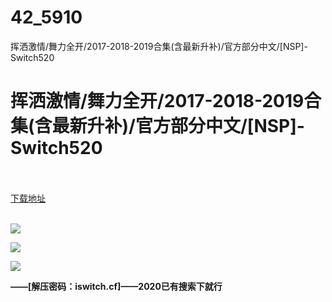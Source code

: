 # 42_5910
挥洒激情/舞力全开/2017-2018-2019合集(含最新升补)/官方部分中文/[NSP]-Switch520
# 挥洒激情/舞力全开/2017-2018-2019合集(含最新升补)/官方部分中文/[NSP]-Switch520
 <br/></br>
[下载地址](https://www.switch520.cc/article/5910 "下载地址")
<br/></br>

<p><span><strong><img src="https://ae01.alicdn.com/kf/Ud9d991c1ea1f4ee7b051060531a7e02cf.jpg"></strong></span></p>
<p><span><strong><img src="https://ae01.alicdn.com/kf/Uc59e7bb2ff874209894c0f94fbf5d2beb.jpg"></strong></span></p>
<p><span><strong><img src="https://ae01.alicdn.com/kf/U09b82e2c023f4e87975fac899b8fea2fm.jpg"></strong></span></p>
<p><span><strong>——[解压密码：iswitch.cf]——2020已有搜索下就行</strong></span></p>
